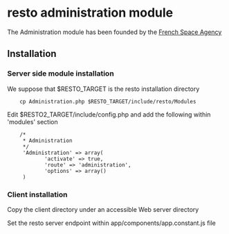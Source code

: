 # resto administration module

The Administration module has been founded by the [French Space Agency](http://cnes.fr)

## Installation

### Server side module installation

We suppose that $RESTO_TARGET is the resto installation directory

        cp Administration.php $RESTO_TARGET/include/resto/Modules

Edit $RESTO2_TARGET/include/config.php and add the following within 'modules' section

        /*
         * Administration
         */
         'Administration' => array(
                'activate' => true,
                'route' => 'administration',
                'options' => array()
         )

### Client installation

Copy the client directory under an accessible Web server directory

Set the resto server endpoint within app/components/app.constant.js file
